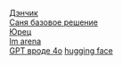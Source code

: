 
[Дэнчик](https://github.com/Spanchb0tik) \
[Саня базовое решение](https://github.com/dark516/ai_taxi) \
[Юрец](https://github.com/wodocanal) \
[lm arena](https://lmarena.ai/) \
[GPT вроде 4o](https://chatgptchatapp.com/#google_vignette)
[hugging face](https://huggingface.co/)
